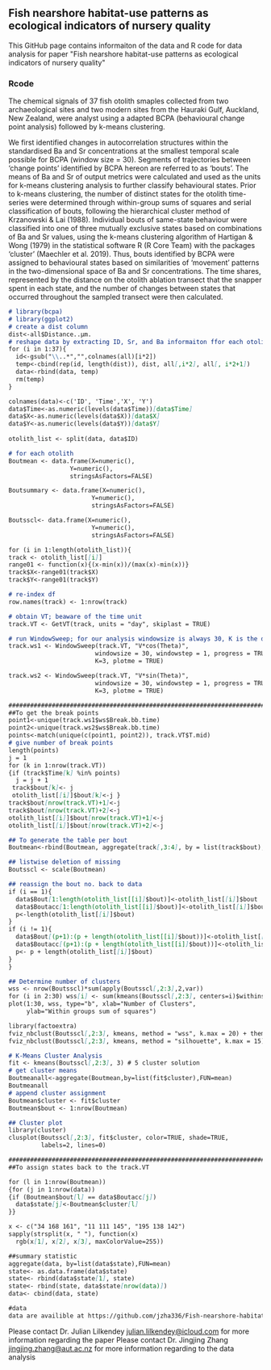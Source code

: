 ## Fish nearshore habitat-use patterns as ecological indicators of nursery quality
This GitHub page contains informaiton of the data and R code for data analysis for paper "Fish nearshore habitat-use patterns as ecological indicators of nursery quality"

### Rcode
The chemical signals of 37 fish otolith smaples collected from two archaeological sites and two modern sites from the Hauraki Gulf, Auckland, New Zealand, were analyst using a adapted BCPA (behavioural change point analysis) followed by k-means clustering. 

We first identified changes in autocorrelation structures within the standardised Ba and Sr concentrations at the smallest temporal scale possible for BCPA (window size = 30). Segments of trajectories between ‘change points’ identified by BCPA hereon are referred to as ‘bouts’. The means of Ba and Sr of output metrics were calculated and used as the units for k-means clustering analysis to further classify behavioural states. Prior to k-means clustering, the number of distinct states for the otolith time-series were determined through within-group sums of squares and serial classification of bouts, following the hierarchical cluster method of Krzanowski & Lai (1988). Individual bouts of same-state behaviour were classified into one of three mutually exclusive states based on combinations of Ba and Sr values, using the k-means clustering algorithm of Hartigan & Wong (1979) in the statistical software R (R Core Team) with the packages ‘cluster’ (Maechler et al. 2019). Thus, bouts identified by BCPA were assigned to behavioural states based on similarities of ‘movement’ patterns in the two-dimensional space of Ba and Sr concentrations. The time shares, represented by the distance on the otolith ablation transect that the snapper spent in each state, and the number of changes between states that occurred throughout the sampled transect were then calculated.

```markdown
# library(bcpa)
# library(ggplot2)
# create a dist column
dist<-all$Distance..µm.
# reshape data by extracting ID, Sr, and Ba informaiton ffor each otolith
for (i in 1:37){
  id<-gsub("\\..*","",colnames(all)[i*2])
  temp<-cbind(rep(id, length(dist)), dist, all[,i*2], all[, i*2+1])
  data<-rbind(data, temp)
  rm(temp)
}

colnames(data)<-c('ID', 'Time','X', 'Y')
data$Time<-as.numeric(levels(data$Time))[data$Time]
data$X<-as.numeric(levels(data$X))[data$X]
data$Y<-as.numeric(levels(data$Y))[data$Y]
                                           
otolith_list <- split(data, data$ID)

# for each otolith
Boutmean <- data.frame(X=numeric(), 
                 Y=numeric(), 
                 stringsAsFactors=FALSE) 

Boutsummary <- data.frame(X=numeric(), 
                       Y=numeric(), 
                       stringsAsFactors=FALSE)

Boutsscl<- data.frame(X=numeric(), 
                       Y=numeric(), 
                       stringsAsFactors=FALSE) 

for (i in 1:length(otolith_list)){
track <- otolith_list[[i]]
range01 <- function(x){(x-min(x))/(max(x)-min(x))}
track$X<-range01(track$X)
track$Y<-range01(track$Y)

# re-index df
row.names(track) <- 1:nrow(track)

# obtain VT; beaware of the time unit
track.VT <- GetVT(track, units = "day", skiplast = TRUE)

# run WindowSweep; for our analysis windowsize is always 30, K is the demension of parameters
track.ws1 <- WindowSweep(track.VT, "V*cos(Theta)", 
                        windowsize = 30, windowstep = 1, progress = TRUE,
                        K=3, plotme = TRUE)

track.ws2 <- WindowSweep(track.VT, "V*sin(Theta)", 
                        windowsize = 30, windowstep = 1, progress = TRUE, 
                        K=3, plotme = TRUE)

################################################################################################################################
##To get the break points
point1<-unique(track.ws1$ws$Break.bb.time)
point2<-unique(track.ws2$ws$Break.bb.time)
points<-match(unique(c(point1, point2)), track.VT$T.mid)
# give number of break points
length(points)
j = 1
for (k in 1:nrow(track.VT))
{if (track$Time[k] %in% points)
  j = j + 1
 track$bout[k]<- j
 otolith_list[[i]]$bout[k]<-j }
track$bout[nrow(track.VT)+1]<-j
track$bout[nrow(track.VT)+2]<-j
otolith_list[[i]]$bout[nrow(track.VT)+1]<-j
otolith_list[[i]]$bout[nrow(track.VT)+2]<-j

## To generate the table per bout
Boutmean<-rbind(Boutmean, aggregate(track[,3:4], by = list(track$bout), mean))

## listwise deletion of missing
Boutsscl <- scale(Boutmean)

## reassign the bout no. back to data
if (i == 1){
  data$Bout[1:length(otolith_list[[i]]$bout)]<-otolith_list[[i]]$bout
  data$Boutacc[1:length(otolith_list[[i]]$bout)]<-otolith_list[[i]]$bout
  p<-length(otolith_list[[i]]$bout)
}
if (i != 1){
  data$Bout[(p+1):(p + length(otolith_list[[i]]$bout))]<-otolith_list[[i]]$bout
  data$Boutacc[(p+1):(p + length(otolith_list[[i]]$bout))]<-otolith_list[[i]]$bout + dataacc$Bout[p]
  p<- p + length(otolith_list[[i]]$bout)
}
}

## Determine number of clusters
wss <- nrow(Boutsscl)*sum(apply(Boutsscl[,2:3],2,var))
for (i in 2:30) wss[i] <- sum(kmeans(Boutsscl[,2:3], centers=i)$withinss)
plot(1:30, wss, type="b", xlab="Number of Clusters",
     ylab="Within groups sum of squares") 

library(factoextra)
fviz_nbclust(Boutsscl[,2:3], kmeans, method = "wss", k.max = 20) + theme_minimal() + ggtitle("The WSS Plot")
fviz_nbclust(Boutsscl[,2:3], kmeans, method = "silhouette", k.max = 15) + theme_minimal() + ggtitle("The Silhouette Plot")

# K-Means Cluster Analysis
fit <- kmeans(Boutsscl[,2:3], 3) # 5 cluster solution
# get cluster means 
Boutmeanall<-aggregate(Boutmean,by=list(fit$cluster),FUN=mean)
Boutmeanall
# append cluster assignment
Boutmean$cluster <- fit$cluster 
Boutmean$bout <- 1:nrow(Boutmean)

## Cluster plot
library(cluster) 
clusplot(Boutsscl[,2:3], fit$cluster, color=TRUE, shade=TRUE, 
         labels=2, lines=0)

############################################################################################################################
##To assign states back to the track.VT

for (l in 1:nrow(Boutmean))
{for (j in 1:nrow(data))
{if (Boutmean$bout[l] == data$Boutacc[j])
  data$state[j]<-Boutmean$cluster[l]
}}

x <- c("34 168 161", "11 111 145", "195 138 142")
sapply(strsplit(x, " "), function(x)
  rgb(x[1], x[2], x[3], maxColorValue=255))

##summary statistic
aggregate(data, by=list(data$state),FUN=mean)
state<- as.data.frame(data$state)
state<- rbind(data$state[1], state)
state<- rbind(state, data$state[nrow(data)])
data<- cbind(data, state)

```

```markdown
#data
data are availible at https://github.com/jzha336/Fish-nearshore-habitat-use/blob/main/data.xlsx
```
Please contact Dr. Julian Lilkendey <julian.lilkendey@icloud.com> for more information regarding the paper
Please contact Dr. Jingjing Zhang <jingjing.zhang@aut.ac.nz> for more information regarding to the data analysis
